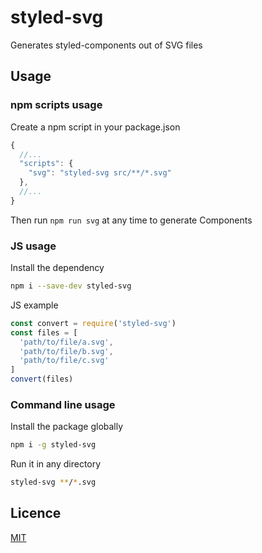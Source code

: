 # styled-svg
Generates styled-components out of SVG files

## Usage
### npm scripts usage
Create a npm script in your package.json
```js
{
  //...
  "scripts": {
    "svg": "styled-svg src/**/*.svg"
  },
  //...
}
```
Then run `npm run svg` at any time to generate Components

### JS usage
Install the dependency
```bash
npm i --save-dev styled-svg
```

JS example
```js
const convert = require('styled-svg')
const files = [
  'path/to/file/a.svg',
  'path/to/file/b.svg',
  'path/to/file/c.svg'
]
convert(files)
```

### Command line usage
Install the package globally
```bash
npm i -g styled-svg
```

Run it in any directory
```bash
styled-svg **/*.svg
```

## Licence 
[MIT](LICENSE.md)